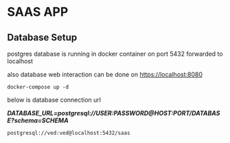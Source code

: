 # SAAS APP

<!-- TODO -->

## Database Setup

postgres database is running in docker container on port 5432 forwarded to localhost

also database web interaction can be done on <https://localhost:8080>

```
docker-compose up -d
```

below is database connection url

***DATABASE_URL=postgresql://USER:PASSWORD@HOST:PORT/DATABASE?schema=SCHEMA***

```
postgresql://ved:ved@localhost:5432/saas
```
